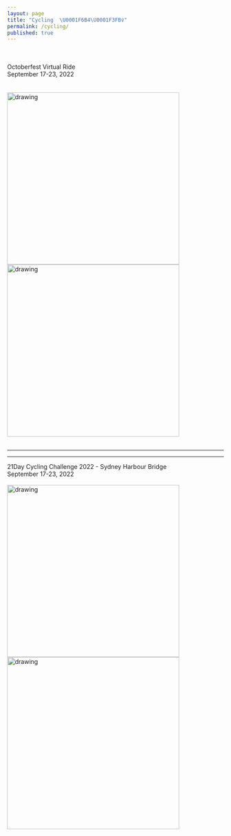 ```yaml
---
layout: page
title: "Cycling  \U0001F6B4\U0001F3FB‍♀️"
permalink: /cycling/
published: true
---
```

<br>
<br>
Octoberfest Virtual Ride
<br>
September 17-23, 2022 
<br>
<br>
<br>
<img src="https://drive.google.com/uc?export=view&id=1JWDL4jaYIrTuIsWY7Ykp5q1agRv4LKC5" alt="drawing" width="400"/>
<br>
<img src="https://drive.google.com/uc?export=view&id=1rJOXj09xEIPHVUBXqYvVmqT9i0zlA9qU" alt="drawing" width="400"/>
<br>
<br>

---
***

21Day Cycling Challenge 2022 - Sydney Harbour Bridge
<br>
September 17-23, 2022 
<br>
<br>
<img src="https://drive.google.com/uc?export=view&id=1lK6QEpqsTgynaIYPFRKy0ICkVlgwb-cM" alt="drawing" width="400"/>
<br>
<img src="https://drive.google.com/uc?export=view&id=1ZKfbbsjaJIygKNz-o2-BWk3_0GH5h7AV" alt="drawing" width="400"/>
